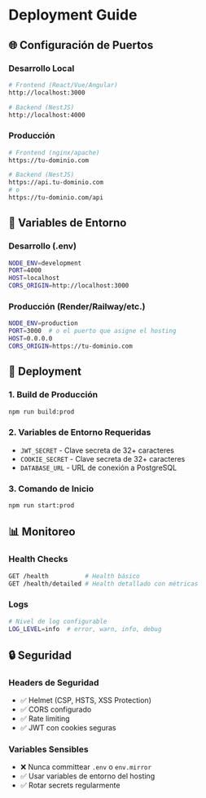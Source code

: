 # Deployment Guide

## 🌐 **Configuración de Puertos**

### **Desarrollo Local**

```bash
# Frontend (React/Vue/Angular)
http://localhost:3000

# Backend (NestJS)
http://localhost:4000
```

### **Producción**

```bash
# Frontend (nginx/apache)
https://tu-dominio.com

# Backend (NestJS)
https://api.tu-dominio.com
# o
https://tu-dominio.com/api
```

## 🔧 **Variables de Entorno**

### **Desarrollo (.env)**

```bash
NODE_ENV=development
PORT=4000
HOST=localhost
CORS_ORIGIN=http://localhost:3000
```

### **Producción (Render/Railway/etc.)**

```bash
NODE_ENV=production
PORT=3000  # o el puerto que asigne el hosting
HOST=0.0.0.0
CORS_ORIGIN=https://tu-dominio.com
```

## 🚀 **Deployment**

### **1. Build de Producción**

```bash
npm run build:prod
```

### **2. Variables de Entorno Requeridas**

- `JWT_SECRET` - Clave secreta de 32+ caracteres
- `COOKIE_SECRET` - Clave secreta de 32+ caracteres
- `DATABASE_URL` - URL de conexión a PostgreSQL

### **3. Comando de Inicio**

```bash
npm run start:prod
```

## 📊 **Monitoreo**

### **Health Checks**

```bash
GET /health          # Health básico
GET /health/detailed # Health detallado con métricas
```

### **Logs**

```bash
# Nivel de log configurable
LOG_LEVEL=info  # error, warn, info, debug
```

## 🔒 **Seguridad**

### **Headers de Seguridad**

- ✅ Helmet (CSP, HSTS, XSS Protection)
- ✅ CORS configurado
- ✅ Rate limiting
- ✅ JWT con cookies seguras

### **Variables Sensibles**

- ❌ Nunca committear `.env` o `env.mirror`
- ✅ Usar variables de entorno del hosting
- ✅ Rotar secrets regularmente
